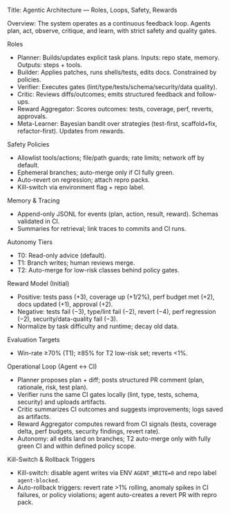 Title: Agentic Architecture — Roles, Loops, Safety, Rewards

Overview: The system operates as a continuous feedback loop. Agents plan, act, observe, critique, and learn, with strict safety and quality gates.

Roles
- Planner: Builds/updates explicit task plans. Inputs: repo state, memory. Outputs: steps + tools.
- Builder: Applies patches, runs shells/tests, edits docs. Constrained by policies.
- Verifier: Executes gates (lint/type/tests/schema/security/data quality).
- Critic: Reviews diffs/outcomes; emits structured feedback and follow-ups.
- Reward Aggregator: Scores outcomes: tests, coverage, perf, reverts, approvals.
- Meta-Learner: Bayesian bandit over strategies (test-first, scaffold+fix, refactor-first). Updates from rewards.

Safety Policies
- Allowlist tools/actions; file/path guards; rate limits; network off by default.
- Ephemeral branches; auto-merge only if CI fully green.
- Auto-revert on regression; attach repro packs.
- Kill-switch via environment flag + repo label.

Memory & Tracing
- Append-only JSONL for events (plan, action, result, reward). Schemas validated in CI.
- Summaries for retrieval; link traces to commits and CI runs.

Autonomy Tiers
- T0: Read-only advice (default).
- T1: Branch writes; human reviews merge.
- T2: Auto-merge for low-risk classes behind policy gates.

Reward Model (Initial)
- Positive: tests pass (+3), coverage up (+1/2%), perf budget met (+2), docs updated (+1), approval (+2).
- Negative: tests fail (−3), type/lint fail (−2), revert (−4), perf regression (−2), security/data-quality fail (−3).
- Normalize by task difficulty and runtime; decay old data.

Evaluation Targets
- Win-rate ≥70% (T1); ≥85% for T2 low-risk set; reverts <1%.

Operational Loop (Agent ↔ CI)
- Planner proposes plan + diff; posts structured PR comment (plan, rationale, risk, test plan).
- Verifier runs the same CI gates locally (lint, type, tests, schema, security) and uploads artifacts.
- Critic summarizes CI outcomes and suggests improvements; logs saved as artifacts.
- Reward Aggregator computes reward from CI signals (tests, coverage delta, perf budgets, security findings, revert rate).
- Autonomy: all edits land on branches; T2 auto-merge only with fully green CI and within defined policy scope.

Kill-Switch & Rollback Triggers
- Kill-switch: disable agent writes via ENV `AGENT_WRITE=0` and repo label `agent-blocked`.
- Auto-rollback triggers: revert rate >1% rolling, anomaly spikes in CI failures, or policy violations; agent auto-creates a revert PR with repro pack.
